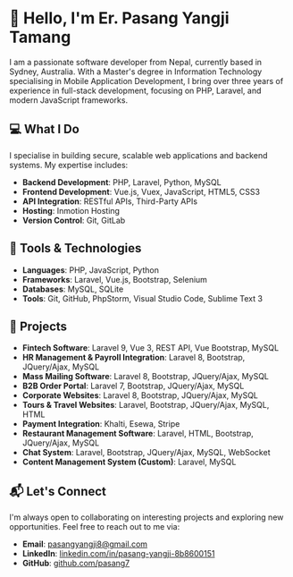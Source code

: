 # 👋 Hello, I'm Er. Pasang Yangji Tamang

I am a passionate software developer from Nepal, currently based in Sydney, Australia. With a Master's degree in Information Technology specialising in Mobile Application Development, I bring over three years of experience in full-stack development, focusing on PHP, Laravel, and modern JavaScript frameworks.

## 💻 What I Do

I specialise in building secure, scalable web applications and backend systems. My expertise includes:

* **Backend Development**: PHP, Laravel, Python, MySQL
* **Frontend Development**: Vue.js, Vuex, JavaScript, HTML5, CSS3
* **API Integration**: RESTful APIs, Third-Party APIs
* **Hosting**: Inmotion Hosting
* **Version Control**: Git, GitLab

## 🧰 Tools & Technologies

* **Languages**: PHP, JavaScript, Python
* **Frameworks**: Laravel, Vue.js, Bootstrap, Selenium
* **Databases**: MySQL, SQLite
* **Tools**: Git, GitHub, PhpStorm, Visual Studio Code, Sublime Text 3

## 🌱 Projects

* **Fintech Software**: Laravel 9, Vue 3, REST API, Vue Bootstrap, MySQL
* **HR Management & Payroll Integration**: Laravel 8, Bootstrap, JQuery/Ajax, MySQL
* **Mass Mailing Software**: Laravel 8, Bootstrap, JQuery/Ajax, MySQL
* **B2B Order Portal**: Laravel 7, Bootstrap, JQuery/Ajax, MySQL
* **Corporate Websites**: Laravel 8, Bootstrap, JQuery/Ajax, MySQL
* **Tours & Travel Websites**: Laravel, Bootstrap, JQuery/Ajax, MySQL, HTML
* **Payment Integration**: Khalti, Esewa, Stripe
* **Restaurant Management Software**: Laravel, HTML, Bootstrap, JQuery/Ajax, MySQL
* **Chat System**: Laravel, Bootstrap, JQuery/Ajax, MySQL, WebSocket
* **Content Management System (Custom)**: Laravel, MySQL

## 📬 Let's Connect

I'm always open to collaborating on interesting projects and exploring new opportunities. Feel free to reach out to me via:

* **Email**: [pasangyangji8@gmail.com](mailto:pasangyangji8@gmail.com)
* **LinkedIn**: [linkedin.com/in/pasang-yangji-8b8600151](https://www.linkedin.com/in/pasang-yangji-8b8600151/)
* **GitHub**: [github.com/pasang7](https://github.com/pasang7)

